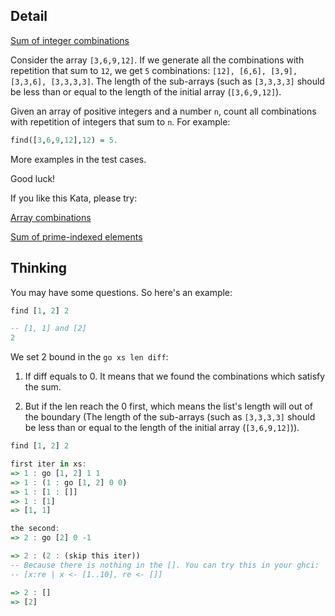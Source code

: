 ## Detail

[Sum of integer combinations](https://www.codewars.com/kata/sum-of-integer-combinations/train/haskell)

Consider the array `[3,6,9,12]`. If we generate all the combinations with repetition that sum to `12`, we get `5` combinations: `[12], [6,6], [3,9], [3,3,6], [3,3,3,3]`. The length of the sub-arrays (such as `[3,3,3,3]` should be less than or equal to the length of the initial array (`[3,6,9,12]`). 

Given an array of positive integers and a number `n`, count all combinations with repetition of integers that sum to `n`. For example: 

```haskell
find([3,6,9,12],12) = 5.
```

More examples in the test cases. 

Good luck!

If you like this Kata, please try:

[Array combinations](https://www.codewars.com/kata/59e66e48fc3c499ec5000103)

[Sum of prime-indexed elements](https://www.codewars.com/kata/59f38b033640ce9fc700015b)

## Thinking

You may have some questions. So here's an example:

```haskell
find [1, 2] 2

-- [1, 1] and [2]
2
```

We set 2 bound in the `go xs len diff`:

1. If diff equals to 0. It means that we found the combinations which satisfy the sum.

2. But if the len reach the 0 first, which means the list's length will out of the boundary (The length of the sub-arrays (such as `[3,3,3,3]` should be less than or equal to the length of the initial array (`[3,6,9,12]`)).

```haskell
find [1, 2] 2

first iter in xs:
=> 1 : go [1, 2] 1 1
=> 1 : (1 : go [1, 2] 0 0)
=> 1 : [1 : []]
=> 1 : [1]
=> [1, 1]

the second:
=> 2 : go [2] 0 -1

=> 2 : (2 : (skip this iter)) 
-- Because there is nothing in the []. You can try this in your ghci:
-- [x:re | x <- [1..10], re <- []]

=> 2 : []
=> [2]
```
